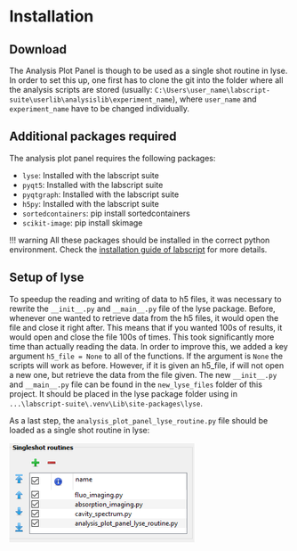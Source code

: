 # Installation

## Download

The Analysis Plot Panel is though to be used as a single shot routine in lyse. In order to set this up, one first has to clone the git into the folder where all the analysis scripts are stored (usually: `C:\Users\user_name\labscript-suite\userlib\analysislib\experiment_name`), where `user_name` and `experiment_name` have to be changed individually.

## Additional packages required

The analysis plot panel requires the following packages:

- `lyse`: Installed with the labscript suite 
- `pyqt5`: Installed with the labscript suite 
- `pyqtgraph`: Installed with the labscript suite 
- `h5py`: Installed with the labscript suite
- `sortedcontainers`: pip install sortedcontainers
- `scikit-image`: pip install skimage

!!! warning 
	All these packages should be installed in the correct python environment. Check the [installation guide of labscript](https://docs.labscriptsuite.org/en/stable/installation/setting-up-an-environment/#choosing-an-installation-method) for more details.

## Setup of lyse

To speedup the reading and writing of data to h5 files, it was necessary to rewrite the `__init__.py` and `__main__.py` file of the lyse package. Before, whenever one wanted to retrieve data from the h5 files, it would open the file and close it right after. This means that if you wanted 100s of results, it would open and close the file 100s of times. This took significantly more time than actually reading the data. In order to improve this, we added a key argument `h5_file = None` to all of the functions. If the argument is `None` the scripts will work as before. However, if it is given an h5_file, if will not open a new one, but retrieve the data from the file given. The new `__init__.py` and `__main__.py` file can be found in the `new_lyse_files` folder of this project. It should be placed in the lyse package folder using in `...\labscript-suite\.venv\Lib\site-packages\lyse`.

As a last step, the `analysis_plot_panel_lyse_routine.py` file should be loaded as a single shot routine in lyse:

![](lyse_config.PNG)

